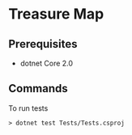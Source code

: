 # Treasure Map

## Prerequisites

- dotnet Core 2.0

## Commands

To run tests

```
> dotnet test Tests/Tests.csproj
```

